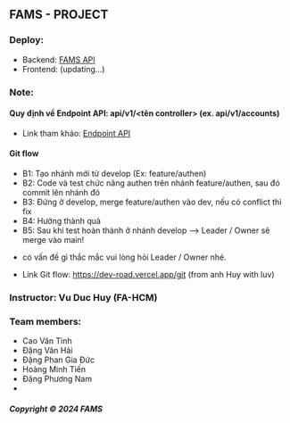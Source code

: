 ## FAMS - PROJECT

### Deploy:

- Backend: [FAMS API](https://famsapi.azurewebsites.net/swagger/index.html)
- Frontend: (updating...)

### Note:

#### Quy định về Endpoint API: api/v1/<tên controller> (ex. api/v1/accounts)

- Link tham khảo: [Endpoint API](https://blog.vietnamlab.vn/restful-api-convention/amp/?fbclid=IwAR3xdKo5ixq-ZxxR1iDkvvdpKzHBJ_0hI1f3dLnNFE2eR9HbUEybh4PzHQ4)

#### Git flow

- B1: Tạo nhánh mới từ develop (Ex: feature/authen)
- B2: Code và test chức năng authen trên nhánh feature/authen, sau đó commit lên nhánh đó
- B3: Đứng ở develop, merge feature/authen vào dev, nếu có conflict thì fix
- B4: Hưởng thành quả
- B5: Sau khi test hoàn thành ở nhánh develop --> Leader / Owner sẽ merge vào main!

* có vấn đề gì thắc mắc vui lòng hỏi Leader / Owner nhé.

- Link Git flow: https://dev-road.vercel.app/git (from anh Huy with luv)

### Instructor: Vu Duc Huy (FA-HCM)

### Team members:

- Cao Văn Tình
- Đặng Văn Hải
- Đặng Phan Gia Đức
- Hoàng Minh Tiến
- Đặng Phương Nam
- 
##### Copyright © 2024 FAMS
